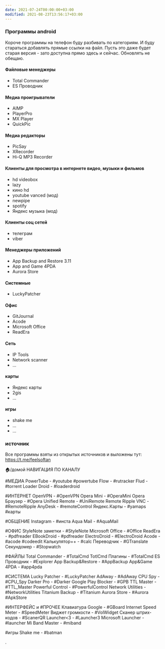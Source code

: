 ```yaml
---
date: 2021-07-24T00:00:00+03:00
modified: 2021-08-23T13:56:17+03:00
---
```


### Программы android

Короче программы на телефон буду разбивать по категориям. И буду стараться добавлять прямые ссылки на файл. Пусть это даже будет старая версия - зато доступна прямо здесь и сейчас. Обновлять не обещаю.

#### Файловые менеджеры
   - Total Commander 
   - ES Проводник
#### Медиа проигрыватели
   - AIMP
   - PlayerPro
   - MX Player
   - QuickPic
 
#### Медиа редакторы
   - PicSay
   - XRecorder
   - Hi-Q MP3 Recorder 
#### Клиенты для просмотра в интернете видео, музыки и фильмов
   - hd videobox
   - lazy
   - кино hd
   - youtube vanced (мод)
   - newpipe
   - spotify
   - Яндекс музыка (мод)
#### Клиенты соц сетей
   - телеграм
   - viber
#### Менеджеры приложений
   - App Backup and Restore 3.11
   - App and Game 4PDA
   - Aurora Store
#### Системные
   - LuckyPatcher
#### Офис
   - GitJournal
   - Acode
   - Microsoft Office
   - ReadEra
#### Сеть
- IP Tools
- Network scanner
- ...
#### карты
- Яндекс карты
- 2gis
- ...
#### игры
- shake me
- ...
- ...



### источник
Все программы взяты из открытых источников и выложены тут: <https://t.me/feelsoftan>

:house:/домой
НАВИГАЦИЯ ПО КАНАЛУ 

#МЕДИА
PowerTube - #youtube #powertube
Flow - #rutracker
Flud - #torrent
Loader Droid - #loaderdroid


#ИНТЕРНЕТ
OpenVPN - #OpenVPN
Opera Mini - #OperaMini
Opera Браузер - #Opera
Unified Remote - #UniRemote
Remote Ripple VNC - #RemoteRipple
AnyDesk - #remoteControl
Яндекс.Карты - #yamaps #карты

#ОБЩЕНИЕ
Instagram - #инста
Aqua Mail - #AquaMail

#ОФИС
StyleNote заметки - #StyleNote 
Microsoft Office - #Office
ReadEra - #pdfreader
EBookDroid - #pdfreader
ElectroDroid - #ElectroDroid
Acode - #acode #codeedit
Калькулятор++ - #calc
Переводчик - #GTranslate
Секундомер - #Stopwatch

#ФАЙЛЫ
Total Commander - #TotalCmd
TotlCmd Плагины - #TotalCmd
ES Проводник - #Explorer
App Backup&Restore  - #AppBackup
App&Game 4PDA - #app4pda

#СИСТЕМА
Lucky Patcher - #LuckyPatcher
AdAway - #AdAway
CPU Spy - #CPU_Spy
Darker Pro - #Darker
Google Play Blocker - #GPB
TTL Master - #TTL_Master
Powerful Control - #PowerfulControl
Network Utilities - #NetworkUtilities 
Titanium Backup - #Titanium
Aurora Store - #Aurora #ApkStore

#ИНТЕРФЕЙС и #ПРОЧЕЕ
Клавиатура Google - #GBoard
Internet Speed Meter - #SpeedMeter
Виджет громкости - #VolWidget
Сканер штрих-кодов - #ScanerQR
Launcher<3 - #Launcher3
Microsoft Launcher - #launcher
Mi Band Master - #miband

#игры
Shake me - #batman

.
